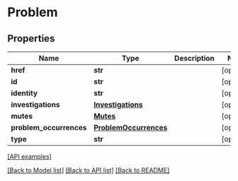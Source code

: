 # Problem

## Properties
Name | Type | Description | Notes
------------ | ------------- | ------------- | -------------
**href** | **str** |  | [optional] 
**id** | **str** |  | [optional] 
**identity** | **str** |  | [optional] 
**investigations** | [**Investigations**](Investigations.md) |  | [optional] 
**mutes** | [**Mutes**](Mutes.md) |  | [optional] 
**problem_occurrences** | [**ProblemOccurrences**](ProblemOccurrences.md) |  | [optional] 
**type** | **str** |  | [optional] 

[[API examples]](http://devopshq.github.io/teamcity/teamcity_models/Problem.html)

[[Back to Model list]](../README.md#documentation-for-models) [[Back to API list]](../README.md#documentation-for-api-endpoints) [[Back to README]](../README.md)


